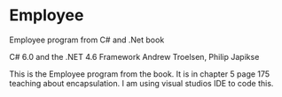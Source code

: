 # Employee
Employee program from C# and .Net book

C# 6.0 and the .NET 4.6 Framework
Andrew Troelsen, Philip Japikse

This is the Employee program from the book. It is in chapter 5 page 175 teaching about encapsulation. I am using visual studios IDE to code this. 
